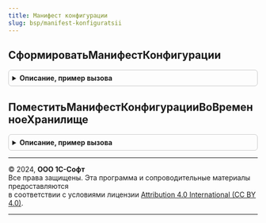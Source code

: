```yaml
---
title: Манифест конфигурации
slug: bsp/manifest-konfiguratsii
---
```



## СформироватьМанифестКонфигурации
<details style="margin: 1em 0; padding: 0.5em; border: 1px solid #ccc; border-radius: 6px;">

<summary style="font-weight: bold; cursor: pointer;">Описание, пример вызова</summary>

```bsl

// Формирует манифест конфигурации (используется для декларации информации о конфигурации
// другим компонентам сервиса).
//
// Возвращаемое значение:
//	ОбъектXDTO - {HTTP://www.1c.ru/1cFresh/Application/Manifest/a.b.c.d}ApplicationInfo.
//
Функция СформироватьМанифестКонфигурации() Экспорт
```

Пример вызова
```bsl
Результат = МанифестКонфигурации.СформироватьМанифестКонфигурации() 
```
</details>

## ПоместитьМанифестКонфигурацииВоВременноеХранилище
<details style="margin: 1em 0; padding: 0.5em; border: 1px solid #ccc; border-radius: 6px;">

<summary style="font-weight: bold; cursor: pointer;">Описание, пример вызова</summary>

```bsl

// Формирует манифест конфигурации, записывает его в файл и помещает двоичные данные файла во временное хранилище.
// Обертка над МанифестКонфигурации.СформироватьМанифестКонфигурации() для вызова из длительных
//  операций или из внешнего соединения.
//
// Параметры:
//  АдресХранилища - Строка - адрес во временном хранилище, по которому требуется поместить двоичные
//  	данные файла манифеста конфигурации.
//
Процедура ПоместитьМанифестКонфигурацииВоВременноеХранилище(Знач АдресХранилища) Экспорт
```

Пример вызова
```bsl
МанифестКонфигурации.ПоместитьМанифестКонфигурацииВоВременноеХранилище(АдресХранилища) 
```
</details>

---

© 2024, **ООО 1С-Софт**  
Все права защищены. Эта программа и сопроводительные материалы предоставляются  
в соответствии с условиями лицензии [Attribution 4.0 International (CC BY 4.0)](https://creativecommons.org/licenses/by/4.0/legalcode).

---
